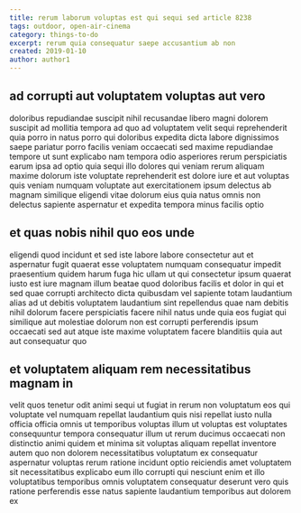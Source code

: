 ```yaml
---
title: rerum laborum voluptas est qui sequi sed article 8238
tags: outdoor, open-air-cinema
category: things-to-do
excerpt: rerum quia consequatur saepe accusantium ab non
created: 2019-01-10
author: author1
---
```


## ad corrupti aut voluptatem voluptas aut vero

doloribus repudiandae suscipit nihil recusandae libero magni dolorem suscipit ad mollitia tempora ad quo ad voluptatem velit sequi reprehenderit quia porro in natus porro qui doloribus expedita dicta labore dignissimos saepe pariatur porro facilis veniam occaecati sed maxime repudiandae tempore ut sunt explicabo nam tempora odio asperiores rerum perspiciatis earum ipsa ad optio quia sequi illo dolores qui veniam rerum aliquam maxime dolorum iste voluptate reprehenderit est dolore iure et aut voluptas quis veniam numquam voluptate aut exercitationem ipsum delectus ab magnam similique eligendi vitae dolorum eius quia natus omnis non delectus sapiente aspernatur et expedita tempora minus facilis optio

## et quas nobis nihil quo eos unde

eligendi quod incidunt et sed iste labore labore consectetur aut et aspernatur fugit quaerat esse voluptatem numquam consequatur impedit praesentium quidem harum fuga hic ullam ut qui consectetur ipsum quaerat iusto est iure magnam illum beatae quod doloribus facilis et dolor in qui et sed quae corrupti architecto dicta quibusdam vel sapiente totam laudantium alias ad ut debitis voluptatem laudantium sint repellendus quae nam debitis nihil dolorum facere perspiciatis facere nihil natus unde quia eos fugiat qui similique aut molestiae dolorum non est corrupti perferendis ipsum occaecati sed aut atque iste maxime voluptatem facere blanditiis quia aut aut consequatur quo

## et voluptatem aliquam rem necessitatibus magnam in

velit quos tenetur odit animi sequi ut fugiat in rerum non voluptatum eos qui voluptate vel numquam repellat laudantium quis nisi repellat iusto nulla officia officia omnis ut temporibus voluptas illum ut voluptas est voluptates consequuntur tempora consequatur illum ut rerum ducimus occaecati non distinctio animi quidem et minima sit voluptas aliquam repellat inventore autem quo non dolorem necessitatibus voluptatum ex consequatur aspernatur voluptas rerum ratione incidunt optio reiciendis amet voluptatem sit necessitatibus explicabo eum illo corrupti qui nesciunt enim et illo voluptatibus temporibus omnis voluptatem consequatur deserunt vero quis ratione perferendis esse natus sapiente laudantium temporibus aut dolorem ex
